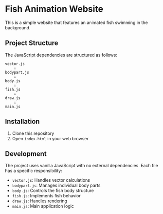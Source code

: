 # Fish Animation Website

This is a simple website that features an animated fish swimming in the background.

## Project Structure
The JavaScript dependencies are structured as follows:

```
vector.js
    ↓
bodypart.js
    ↓
body.js
    ↓
fish.js
    ↓
draw.js
    ↓
main.js
```

## Installation
1. Clone this repository
2. Open `index.html` in your web browser

## Development
The project uses vanilla JavaScript with no external dependencies. Each file has a specific responsibility:
- `vector.js`: Handles vector calculations
- `bodypart.js`: Manages individual body parts
- `body.js`: Controls the fish body structure
- `fish.js`: Implements fish behavior
- `draw.js`: Handles rendering
- `main.js`: Main application logic